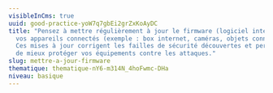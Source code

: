 ```yaml
---
visibleInCms: true
uuid: good-practice-yoW7q7gbEi2grZxKoAyDC
title: "Pensez à mettre régulièrement à jour le firmware (logiciel interne) de
  vos appareils connectés (exemple : box internet, caméras, objets connectés).
  Ces mises à jour corrigent les failles de sécurité découvertes et permettent
  de mieux protéger vos équipements contre les attaques."
slug: mettre-a-jour-firmware
thematique: thematique-nY6-m314N_4hoFwmc-DHa
niveau: basique
---
```

